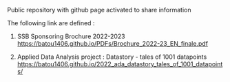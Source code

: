Public repository with github page activated to share information

The following link are defined :  
1. SSB Sponsoring Brochure 2022-2023  
https://batou1406.github.io/PDFs/Brochure_2022-23_EN_finale.pdf

2. Applied Data Analysis project : Datastory - tales of 1001 datapoints
https://batou1406.github.io/2022_ada_datastory_tales_of_1001_datapoints/

